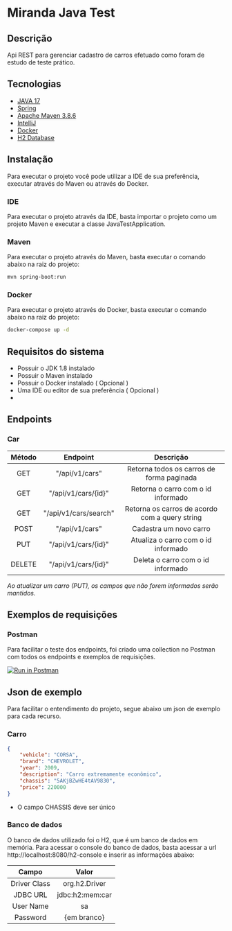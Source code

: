 # Miranda Java Test

## Descrição

Api REST para gerenciar cadastro de carros efetuado como foram de estudo de teste prático.

## Tecnologias

* [JAVA 17](https://www.java.com/pt-BR/) 
* [Spring](https://spring.io/projects/spring-boot) 
* [Apache Maven 3.8.6](https://maven.apache.org/) 
* [IntelliJ](https://www.jetbrains.com/idea/) 
* [Docker](https://www.docker.com/) 
* [H2 Database](https://www.h2database.com/html/main.html) 

## Instalação

Para executar o projeto você pode utilizar a IDE de sua preferência, executar através do Maven ou através do Docker.

### IDE

Para executar o projeto através da IDE, basta importar o projeto como um projeto Maven e executar a classe JavaTestApplication.

### Maven

Para executar o projeto através do Maven, basta executar o comando abaixo na raiz do projeto:

```bash
mvn spring-boot:run
```

### Docker

Para executar o projeto através do Docker, basta executar o comando abaixo na raiz do projeto:

```bash
docker-compose up -d
```

## Requisitos do sistema

- Possuir o JDK 1.8 instalado
- Possuir o Maven instalado
- Possuir o Docker instalado ( Opcional )
- Uma IDE ou editor de sua preferência ( Opcional )
- 
## Endpoints

### Car

| Método |         Endpoint         |               Descrição                        |
|:------:|:------------------------:|:----------------------------------------------:|
|  GET   | "/api/v1/cars"           | Retorna todos os carros de forma paginada      |
|  GET   | "/api/v1/cars/{id}"      | Retorna o carro com o id informado             |
|  GET   | "/api/v1/cars/search"    | Retorna os carros de acordo com a query string |
|  POST  | "/api/v1/cars"           | Cadastra um novo carro                         |
|  PUT   | "/api/v1/cars/{id}"      | Atualiza o carro com o id informado            |
| DELETE | "/api/v1/cars/{id}"      | Deleta o carro com o id informado              |

*Ao atualizar um carro (PUT), os campos que não forem informados serão mantidos.*


## Exemplos de requisições


### Postman

Para facilitar o teste dos endpoints, foi criado uma collection no Postman com todos os endpoints e exemplos de requisições.

[![Run in Postman](https://run.pstmn.io/button.svg)](https://www.postman.com/lively-resonance-591127/workspace/emprestimo-api/collection/19722349-38ae9e8a-c659-4caa-9be0-3d923a63320a?action=share&creator=19722349)


## Json de exemplo

Para facilitar o entendimento do projeto, segue abaixo um json de exemplo para cada recurso.

### Carro

```json
{
    "vehicle": "CORSA",
    "brand": "CHEVROLET",
    "year": 2009,
    "description": "Carro extremamente econômico",
    "chassis": "5AKjBZwHE4tAV9830",
    "price": 220000
}
```

* O campo CHASSIS deve ser único

### Banco de dados

O banco de dados utilizado foi o H2, que é um banco de dados em memória. Para acessar o console do banco de dados, basta acessar a url http://localhost:8080/h2-console e inserir as informações abaixo:

|    Campo     |         Valor          |
|:------------:|:----------------------:|
| Driver Class |     org.h2.Driver      |
|   JDBC URL   |     jdbc:h2:mem:car    |   
|  User Name   |           sa           |
|   Password   |      {em branco}       |
